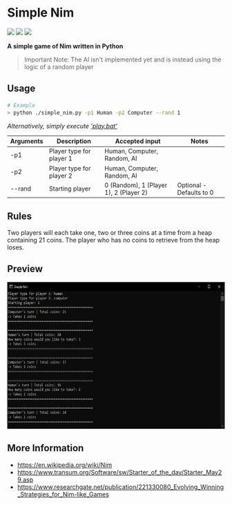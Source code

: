 # Simple Nim

[![](https://img.shields.io/badge/Language-Python-yellow.svg?style=flat)](https://en.wikipedia.org/wiki/Python_(programming_language)) 
[![](https://img.shields.io/github/languages/code-size/TosoxDev/Game-of-21?color=blue&label=Code%20size&style=flat)](https://github.com/TosoxDev/Game-of-21)
[![](https://img.shields.io/tokei/lines/github/TosoxDev/Game-of-21?color=red&label=Total%20lines&style=flat)](https://github.com/TosoxDev/Game-of-21)

**A simple game of Nim written in Python**

> Important Note: The AI isn't implemented yet and is instead using the logic of a random player

## Usage

```bash
# Example
> python ./simple_nim.py -p1 Human -p2 Computer --rand 1
```

_Alternatively, simply execute ['play.bat'](play.bat)_

| Arguments     | Description                | Accepted input                         | Notes                       |
|---------------|----------------------------|----------------------------------------|-----------------------------|
| -p1           | Player type for player 1   | Human, Computer, Random, AI            |                             |
| -p2           | Player type for player 2   | Human, Computer, Random, AI            |                             |
| --rand        | Starting player            | 0 (Random), 1 (Player 1), 2 (Player 2) | Optional - Defaults to 0    |

## Rules

Two players will each take one, two or three coins at a time from a heap containing 21 coins.
The player who has no coins to retrieve from the heap loses.

## Preview

<img src="readme-res/preview.jpg" width="650" height="340"/>

## More Information

* https://en.wikipedia.org/wiki/Nim
* https://www.transum.org/Software/sw/Starter_of_the_day/Starter_May29.asp
* https://www.researchgate.net/publication/221330080_Evolving_Winning_Strategies_for_Nim-like_Games
